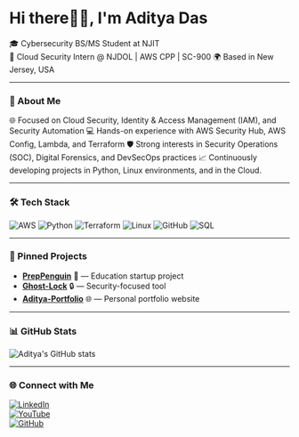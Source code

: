 # Hi there👋🏼, I'm Aditya Das  

🎓 Cybersecurity BS/MS Student at NJIT  
🔐 Cloud Security Intern @ NJDOL | AWS CPP | SC-900
🌍 Based in New Jersey, USA  

---

### 🚀 About Me
🌐 Focused on Cloud Security, Identity & Access Management (IAM), and Security Automation
💻 Hands-on experience with AWS Security Hub, AWS Config, Lambda, and Terraform
🛡️ Strong interests in Security Operations (SOC), Digital Forensics, and DevSecOps practices
📈 Continuously developing projects in Python, Linux environments, and in the Cloud.

---

### 🛠️ Tech Stack
![AWS](https://img.shields.io/badge/AWS-FF9900?logo=amazon-aws&logoColor=white&style=flat)
![Python](https://img.shields.io/badge/Python-3776AB?logo=python&logoColor=white&style=flat)
![Terraform](https://img.shields.io/badge/Terraform-623CE4?logo=terraform&logoColor=white&style=flat)
![Linux](https://img.shields.io/badge/Linux-FCC624?logo=linux&logoColor=black&style=flat)
![GitHub](https://img.shields.io/badge/GitHub-181717?logo=github&logoColor=white&style=flat)
![SQL](https://img.shields.io/badge/SQL-025E8C?logo=postgresql&logoColor=white&style=flat)

---

### 📌 Pinned Projects
- [**PrepPenguin**](https://github.com/sadaytida24/PrepPenguin) 🐧 — Education startup project  
- [**Ghost-Lock**](https://github.com/sadaytida24/Ghost-Lock) 🔒 — Security-focused tool  
- [**Aditya-Portfolio**](https://github.com/sadaytida24/Aditya-Portfolio) 🌐 — Personal portfolio website  

---

### 📊 GitHub Stats
![Aditya's GitHub stats](https://github-readme-stats.vercel.app/api?username=sadaytida24&show_icons=true&theme=radical)  

---

### 🌐 Connect with Me
[![LinkedIn](https://img.shields.io/badge/-LinkedIn-blue?logo=linkedin&logoColor=white)](https://www.linkedin.com/in/dasaditya24)  
[![YouTube](https://img.shields.io/badge/-YouTube-red?logo=youtube&logoColor=white)](https://www.youtube.com/@Sadaytida24)  
[![GitHub](https://img.shields.io/badge/-GitHub-black?logo=github&logoColor=white)](https://github.com/sadaytida24)  
